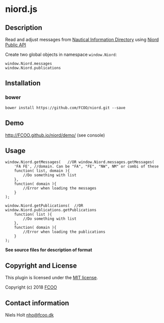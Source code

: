 # niord.js
>


## Description
Read and adjust messages from [Nautical Information Directory](https://niord.dma.dk/#/) using [Niord Public API](http://docs.niord.org/public-api/api.html)

Create two global objects in namespace `window.Niord`:

    window.Niord.messages
    window.Niord.publications



## Installation
### bower
`bower install https://github.com/FCOO/niord.git --save`

## Demo
http://FCOO.github.io/niord/demo/ (see console)

## Usage

    window.Niord.getMessages(   //OR window.Niord.messages.getMessages( 
        'FA FE', //domain. Can be "FA", "FE", "NW", NM" or combi of these 
        function( list, domain ){
            //Do something with list
        },
        function( domain ){
            //Error when loading the messages
        }
    );

    window.Niord.getPublications(  //OR window.Niord.publications.getPublications
        function( list ){
            //Do something with list
        },
        function( domain ){
            //Error when loading the publications
        }
    );

**See source files for description of format**


## Copyright and License
This plugin is licensed under the [MIT license](https://github.com/FCOO/niord/LICENSE).

Copyright (c) 2018 [FCOO](https://github.com/FCOO)

## Contact information

Niels Holt nho@fcoo.dk